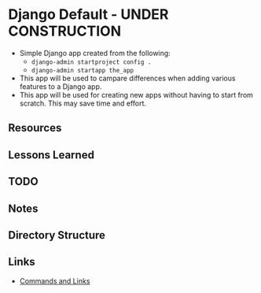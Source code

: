 # Django Default - **UNDER CONSTRUCTION**

* Simple Django app created from the following:
  * `django-admin startproject config .`
  * `django-admin startapp the_app`
* This app will be used to campare differences when adding various
features to a Django app.
* This app will be used for creating new apps without having to start
from scratch. This may save time and effort.

## Resources

## Lessons Learned

## TODO

## Notes

## Directory Structure

## Links

* [Commands and Links](./notes/00_commands_and_links.md)

